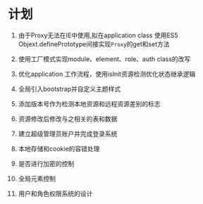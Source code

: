 # 计划

1. 由于Proxy无法在IE中使用,拟在application class 使用ES5 Objext.definePrototype间接实现`Proxy`的get和set方法

2. 使用工厂模式实现module、element、role、auth class的改写

3. 优化application 工作流程，使用isInit资源检测优化状态继承逻辑

4. 全局引入bootstrap并自定义主题样式	

5. 添加版本号作为检测本地资源和远程资源差别的标志

6. 资源修改后修改与之相关的表和数据

7. 建立超级管理员账户并完成登录系统

8. 本地存储和cookie的容错处理

9. 是否进行加密的控制

10. 全局元素控制

11. 用户和角色权限系统的设计